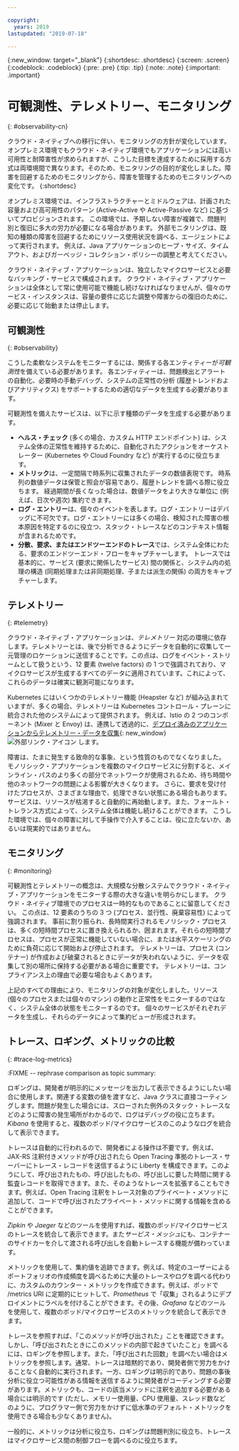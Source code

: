 ```yaml
---

copyright:
  years: 2019
lastupdated: "2019-07-18"

---
```


{:new_window: target="_blank"}
{:shortdesc: .shortdesc}
{:screen: .screen}
{:codeblock: .codeblock}
{:pre: .pre}
{:tip: .tip}
{:note: .note}
{:important: .important}

# 可観測性、テレメトリー、モニタリング
{: #observability-cn}

クラウド・ネイティブへの移行に伴い、モニタリングの方針が変化しています。 オンプレミス環境でもクラウド・ネイティブ環境でもアプリケーションには高い可用性と耐障害性が求められますが、こうした目標を達成するために採用する方式は両環境間で異なります。そのため、モニタリングの目的が変化しました。障害を回避するためのモニタリングから、障害を管理するためのモニタリングへの変化です。 
{:shortdesc}

オンプレミス環境では、インフラストラクチャーとミドルウェアは、計画された容量および高可用性のパターン (Active-Active や Active-Passive など) に基づいてプロビジョンされます。 この環境では、予期しない障害が複雑で、問題判別と復旧に多大の労力が必要になる場合があります。 外部モニタリングは、既知の種類の障害を回避するためにリソース使用状況を調べる、エージェントによって実行されます。 例えば、Java アプリケーションのヒープ・サイズ、タイムアウト、およびガーベッジ・コレクション・ポリシーの調整と考えてください。

クラウド・ネイティブ・アプリケーションは、独立したマイクロサービスと必要なバッキング・サービスで構成されます。 クラウド・ネイティブ・アプリケーションは全体として常に使用可能で機能し続けなければなりませんが、個々のサービス・インスタンスは、容量の要件に応じた調整や障害からの復旧のために、必要に応じて始動または停止します。 

## 可観測性
{: #observability}

こうした柔軟なシステムをモニターするには、関係する各エンティティーが*可観測性*を備えている必要があります。 各エンティティーは、問題検出とアラートの自動化、必要時の手動デバッグ、システムの正常性の分析 (履歴トレンドおよびアナリティクス) をサポートするための適切なデータを生成する必要があります。

可観測性を備えたサービスは、以下に示す種類のデータを生成する必要があります。

* **ヘルス・チェック** (多くの場合、カスタム HTTP エンドポイント) は、システム全体の正常性を維持するために、自動化されたアクションをオーケストレーター (Kubernetes や Cloud Foundry など) が実行するのに役立ちます。
* **メトリック**は、一定間隔で時系列に収集されたデータの数値表現です。 時系列の数値データは保管と照会が容易であり、履歴トレンドを調べる際に役立ちます。 経過期間が長くなった場合は、数値データをより大きな単位に (例えば、日次や週次) 集約できます。
* **ログ・エントリー**は、個々のイベントを表します。ログ・エントリーはデバッグに不可欠です。ログ・エントリーには多くの場合、検知された障害の根本原因を特定するのに役立つ、スタック・トレースなどのコンテキスト情報が含まれるためです。
* **分散、要求、またはエンドツーエンドのトレース**では、システム全体にわたる、要求のエンドツーエンド・フローをキャプチャーします。 トレースでは基本的に、サービス (要求に関係したサービス) 間の関係と、システム内の処理の構造 (同期処理または非同期処理、子または派生の関係) の両方をキャプチャーします。

## テレメトリー
{: #telemetry}

クラウド・ネイティブ・アプリケーションは、*テレメトリー* 対応の環境に依存します。テレメトリーとは、後で分析できるようにデータを自動的に収集して一元管理のロケーションに送信することです。この点は、ログをイベント・ストリームとして扱うという、12 要素 (twelve factors) の 1 つで強調されており、マイクロサービスが生成するすべてのデータに適用されています。これによって、これらのデータは確実に観測可能になります。

Kubernetes にはいくつかのテレメトリー機能 (Heapster など) が組み込まれていますが、多くの場合、テレメトリーは Kubernetes コントロール・プレーンに統合された他のシステムによって提供されます。 例えば、Istio の 2 つのコンポーネント (Mixer と Envoy) は、連携して透過的に、[デプロイ済みのアプリケーションからテレメトリー・データを収集](https://istio.io/docs/concepts/policies-and-telemetry/){: new_window} ![外部リンク・アイコン](../icons/launch-glyph.svg "外部リンク・アイコン") します。

障害は、たまに発生する致命的な事象、という性質のものでなくなりました。 モノリシック・アプリケーションを複数のマイクロサービスに分割すると、メインライン・パスのより多くの部分でネットワークが使用されるため、待ち時間や他のネットワークの問題による影響が大きくなります。 さらに、要求を受け付けたプロセスが、さまざまな理由で、処理できない状態にある場合もあります。 サービスは、リソースが枯渇すると自動的に再始動します。また、フォールト・トレランス方式によって、システム全体は機能し続けることができます。 こうした環境では、個々の障害に対して手操作で介入することは、役に立たないか、あるいは現実的ではありません。

## モニタリング
{: #monitoring}

可観測性とテレメトリーの概念は、大規模な分散システムでクラウド・ネイティブ・アプリケーションをモニターする際の大きな違いを明らかにします。 クラウド・ネイティブ環境でのプロセスは一時的なものであることに留意してください。 この点は、12 要素のうちの 3 つ (プロセス、並行性、廃棄容易性) によって強調されます。 事前に割り振られ、長時間実行されるモノリシック・プロセスは、多くの短時間プロセスに置き換えられるか、囲まれます。それらの短時間プロセスは、プロセスが正常に機能していない場合に、または水平スケーリングのために負荷に応じて開始および停止されます。 テレメトリーは、プロセス (コンテナー) が作成および破棄されるときにデータが失われないように、データを収集して別の場所に保持する必要がある場合に重要です。 テレメトリーは、コンプライアンス上の理由で必要な場合もよくあります。 

上記のすべての理由により、モニタリングの対象が変化しました。リソース (個々のプロセスまたは個々のマシン) の動作と正常性をモニターするのではなく、システム全体の状態をモニターするのです。 個々のサービスがそれぞれデータを生成し、それらのデータによって集約ビューが形成されます。

## トレース、ロギング、メトリックの比較
{: #trace-log-metrics}

:FIXME -- rephrase comparison as topic summary:

ロギングは、開発者が明示的にメッセージを出力して表示できるようにしたい場合に使用します。関連する変数の値を渡すなど、Java クラスに直接コーティングします。問題が発生した場合には、スローされた例外のスタック・トレースなどのように障害の発生場所がわかるので、ログはデバッグの役に立ちます。*Kibana* を使用すると、複数のポッド/マイクロサービスのこのようなログを統合して表示できます。

トレースは自動的に行われるので、開発者による操作は不要です。例えば、JAX-RS 注釈付きメソッドが呼び出されたら Open Tracing 準拠のトレース・サーバーにトレース・レコードを送信するように Liberty を構成できます。このようにして、呼び出されたもの、呼び出したもの、呼び出しに要した時間に関する監査レコードを取得できます。また、そのようなトレースを拡張することもできます。例えば、Open Tracing 注釈をトレース対象のプライベート・メソッドに追加して、コードで呼び出されたプライベート・メソッドに関する情報を含めることができます。 

*Zipkin* や *Jaeger* などのツールを使用すれば、複数のポッド/マイクロサービスのトレースを統合して表示できます。また*サービス・メッシュ*にも、コンテナーのサイドカーを介して渡される呼び出しを自動トレースする機能が備わっています。  

メトリックを使用して、集約値を追跡できます。例えば、特定のユーザーによるポートフォリオの作成頻度を調べるために大量のトレースやログを調べる代わりに、カスタムのカウンター・メトリックを作成できます。例えば、ポッドで /metrics URI に定期的にヒットして、*Prometheus* で「収集」されるようにデプロイメントにラベルを付けることができます。その後、*Grafana* などのツールを使用して、複数のポッド/マイクロサービスのメトリックを統合して表示できます。

トレースを参照すれば、「このメソッドが呼び出された」ことを確認できます。しかし、「呼び出されたときにこのメソッドの内部で起きていたこと」を調べるには、ロギングを参照します。また、「呼び出された回数」を調べたい場合はメトリックを参照します。通常、トレースは暗黙的であり、開発者側で労力をかけることなく自動的に実行されます。一方、ロギングは明示的であり、問題の事後分析に役立つ可能性がある情報を送信するように開発者がコーディングする必要があります。メトリックも、コードの該当メソッドに注釈を追加する必要がある場合には明示的です (ただし、メモリー使用量、CPU 使用量、スレッド数などのように、プログラマー側で労力をかけずに低水準のデフォルト・メトリックを使用できる場合も少なくありません)。

一般的に、メトリックは分析に役立ち、ロギングは問題判別に役立ち、トレースはマイクロサービス間の制御フローを調べるのに役立ちます。
